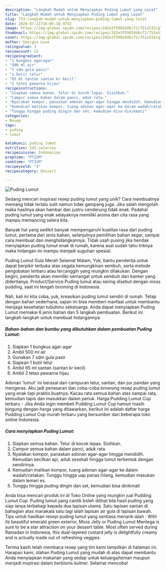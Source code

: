 ```yaml
---
description: "Langkah Mudah untuk Menyiapkan Puding Lumut yang Lezat"
title: "Langkah Mudah untuk Menyiapkan Puding Lumut yang Lezat"
slug: 753-langkah-mudah-untuk-menyiapkan-puding-lumut-yang-lezat
date: 2020-07-21T16:05:18.975Z
image: https://img-global.cpcdn.com/recipes/2d2e3f5902ddbcf2/751x532cq70/puding-lumut-foto-resep-utama.jpg
thumbnail: https://img-global.cpcdn.com/recipes/2d2e3f5902ddbcf2/751x532cq70/puding-lumut-foto-resep-utama.jpg
cover: https://img-global.cpcdn.com/recipes/2d2e3f5902ddbcf2/751x532cq70/puding-lumut-foto-resep-utama.jpg
author: Georgia Love
ratingvalue: 3
reviewcount: 12
recipeingredient:
- "1 bungkus agaragar"
- "500 ml air"
- "7 sdm gula pasir"
- "1 butir telur"
- "65 ml santan santan kr kecil"
- "2 tetes pewarna hijau"
recipeinstructions:
- "Siapkan semua bahan. Telur di kocok lepas. Sisihkan."
- "Campur semua bahan dalam panci, aduk rata."
- "Nyalakan kompor, panaskan adonan agar-agar hingga mendidih. Kemudian kecilkan api, aduk sesekali hingga lumut terbentuk dengan sendirinya."
- "Kemudian matikan kompor, tuang adonan agar-agar ke dalam wadah/cetakan. Tunggu hingga uap panas hilang, kemudian masukan dalam lemari es."
- "Tunggu hingga puding dingin dan set, kemudian bisa dinikmati"
categories:
- Resep
tags:
- puding
- lumut

katakunci: puding lumut 
nutrition: 243 calories
recipecuisine: Indonesian
preptime: "PT15M"
cooktime: "PT32M"
recipeyield: "3"
recipecategory: Dessert

---
```



![Puding Lumut](https://img-global.cpcdn.com/recipes/2d2e3f5902ddbcf2/751x532cq70/puding-lumut-foto-resep-utama.jpg)

Sedang mencari inspirasi resep puding lumut yang unik? Cara membuatnya memang tidak terlalu sulit namun tidak gampang juga. Jika salah mengolah maka hasilnya akan hambar dan justru cenderung tidak enak. Padahal puding lumut yang enak selayaknya memiliki aroma dan cita rasa yang mampu memancing selera kita.

Banyak hal yang sedikit banyak mempengaruhi kualitas rasa dari puding lumut, pertama dari jenis bahan, selanjutnya pemilihan bahan segar, sampai cara membuat dan menghidangkannya. Tidak usah pusing jika hendak menyiapkan puding lumut enak di rumah, karena asal sudah tahu triknya maka hidangan ini mampu menjadi suguhan spesial.

Puding Lumut Gula Merah Selamat Malam, Yuk, bantu penderita untuk dapat berpikir terbuka atas segala kemungkinan sembuh, serta metode pengobatan terbaru atau tercanggih yang mungkin dilakukan. Dengan begini, penderita akan memiliki semangat untuk sembuh dari kanker yang dideritanya. Product/Service Puding lumut atau sering disebut dengan moss pudding, saat ini tengah booming di Indonesia.


Nah, kali ini kita coba, yuk, kreasikan puding lumut sendiri di rumah. Tetap dengan bahan sederhana, sajian ini bisa memberi manfaat untuk membantu menjaga kesehatan tubuhmu sekeluarga. Anda dapat menyiapkan Puding Lumut memakai 6 jenis bahan dan 5 langkah pembuatan. Berikut ini langkah-langkah untuk membuat hidangannya.

<!--inarticleads1-->

##### Bahan-bahan dan bumbu yang dibutuhkan dalam pembuatan Puding Lumut:

1. Siapkan 1 bungkus agar-agar
1. Ambil 500 ml air
1. Gunakan 7 sdm gula pasir
1. Siapkan 1 butir telur
1. Ambil 65 ml santan (santan k*r* kecil)
1. Ambil 2 tetes pewarna hijau


Adonan &#39;lumut&#39; ini berasal dari campuran telur, santan, dan jus pandan yang mengeras. Aku jadi penasaran dan coba-coba browsing resep puding lumut yang enak tapi praktis buatnya. Kacau rata semua bahan atas sampai rata, kemudian tapis dan masukkan dalam periuk. Harga Pudding Lumut Cup terbaru - Jika Anda ingin membeli Pudding Lumut Cup namun masih bingung dengan harga yang ditawarkan, berikut ini adalah daftar harga Pudding Lumut Cup murah terbaru yang bersumber dari beberapa toko online Indonesia. 

<!--inarticleads2-->

##### Cara menyiapkan Puding Lumut:

1. Siapkan semua bahan. Telur di kocok lepas. Sisihkan.
1. Campur semua bahan dalam panci, aduk rata.
1. Nyalakan kompor, panaskan adonan agar-agar hingga mendidih. Kemudian kecilkan api, aduk sesekali hingga lumut terbentuk dengan sendirinya.
1. Kemudian matikan kompor, tuang adonan agar-agar ke dalam wadah/cetakan. Tunggu hingga uap panas hilang, kemudian masukan dalam lemari es.
1. Tunggu hingga puding dingin dan set, kemudian bisa dinikmati


Anda bisa mencari produk ini di Toko Online yang mungkin jual Pudding Lumut Cup. Puding lumut yang cantik boleh dilihat bila hasil puding yang siap ianya terbahagi kepada dua lapisan utama. Satu lapisan santan di bahagian atas manakala satu lagi ialah lapisan air gula di lapisan bawah. Tips untuk hasilkan resepi puding lumut yang sentiasa menarik ialah : With its beautiful emerald green exterior, Moss Jelly or Puding Lumut Mentega is sure to be a star attraction on your dessert table. Most often served during Ramadan in Indonesia, this dual-layered custard jelly is delightfully creamy and is actually made out of refreshing veggies. 

Terima kasih telah membaca resep yang tim kami tampilkan di halaman ini. Harapan kami, olahan Puding Lumut yang mudah di atas dapat membantu Anda menyiapkan makanan yang sedap untuk keluarga/teman maupun menjadi inspirasi dalam berbisnis kuliner. Selamat mencoba!
